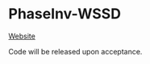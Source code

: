 # PhaseInv-WSSD

[Website](https://mariusrod.github.io/PhaseInv-WSSD/)

Code will be released upon acceptance.
